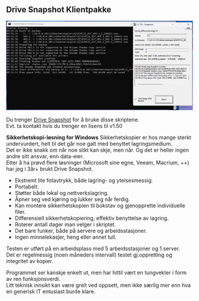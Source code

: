 ﻿## Drive Snapshot Klientpakke

![Example UI_1](eksempel1.png) 

Du trenger [Drive Snapshot](http://www.drivesnapshot.de/en/) for å bruke disse skriptene.  
Evt. ta kontakt hvis du trenger en lisens til v1.50  

**Sikkerhetskopi-løsning for Windows**
Sikkerhetskopier er hos mange sterkt undervurdert, helt til det går noe galt med benyttet lagringsmedium.  
Det er ikke snakk om når noe slikt kan skje, men når. Og det er heller ingen andre sitt ansvar, enn data-eier.  
Etter å ha prøvd flere løsninger (Microsoft sine egne, Veeam, Macrium, ++) har jeg i 3år+ brukt Drive Snapshot.  

- Ekstremt lite fotavtrykk, både lagring- og ytelsesmessig.  
- Portabelt.  
- Støtter både lokal og nettverkslagring.  
- Åpner seg ved kjøring og lukker seg når ferdig.
- Kan montere sikkerhetskopien til bokstav og gjenopprette individuelle filer.
- Differensiell sikkerhetskopiering, effektiv benyttelse av lagring.
- Roterer antall dager man velger i skriptet.
- Det bare funker, både på servere og arbeidsstasjoner.
- Ingen minnelekasjer, heng eller annet tull.

Testen er utført på en arbeidsplass med 5 arbeidsstasjoner og 1 server.  
Det er regelmessig (noen måneders intervall) testet gj.oppretting og integritet av kopier.  

Programmet ser kanskje enkelt ut, men har hittil vært en tungvekter i form av ren funksjonsverdi.  
Litt teknisk innsikt kan være greit ved oppsett, men ikke særlig mer enn hva en generisk IT entusiast burde klare.  